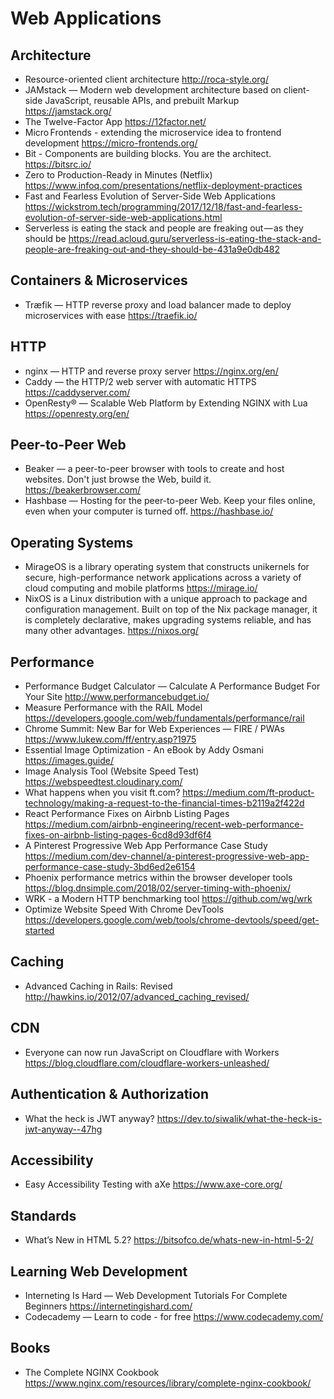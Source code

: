 # Web Applications

## Architecture

* Resource-oriented client architecture
  http://roca-style.org/
* JAMstack — Modern web development architecture based on client-side JavaScript, reusable APIs, and prebuilt Markup
  https://jamstack.org/
* The Twelve-Factor App
  https://12factor.net/
* Micro Frontends - extending the microservice idea to frontend development
  https://micro-frontends.org/
* Bit - Components are building blocks. You are the architect.
  https://bitsrc.io/
* Zero to Production-Ready in Minutes (Netflix)
  https://www.infoq.com/presentations/netflix-deployment-practices
* Fast and Fearless Evolution of Server-Side Web Applications
  https://wickstrom.tech/programming/2017/12/18/fast-and-fearless-evolution-of-server-side-web-applications.html
* Serverless is eating the stack and people are freaking out — as they should be
  https://read.acloud.guru/serverless-is-eating-the-stack-and-people-are-freaking-out-and-they-should-be-431a9e0db482

## Containers & Microservices

* Træfik — HTTP reverse proxy and load balancer made to deploy microservices with ease
  https://traefik.io/

## HTTP

* nginx — HTTP and reverse proxy server
  https://nginx.org/en/
* Caddy — the HTTP/2 web server with automatic HTTPS
  https://caddyserver.com/
* OpenResty® — Scalable Web Platform by Extending NGINX with Lua
  https://openresty.org/en/
  
## Peer-to-Peer Web

* Beaker — a peer-to-peer browser with tools to create and host websites. Don't just browse the Web, build it.
  https://beakerbrowser.com/
* Hashbase — Hosting for the peer-to-peer Web. Keep your files online, even when your computer is turned off.
  https://hashbase.io/

## Operating Systems

* MirageOS is a library operating system that constructs unikernels for secure, high-performance network applications across a variety of cloud computing and mobile platforms
  https://mirage.io/
* NixOS is a Linux distribution with a unique approach to package and configuration management. Built on top of the Nix package manager, it is completely declarative, makes upgrading systems reliable, and has many other advantages.
  https://nixos.org/

## Performance

* Performance Budget Calculator — Calculate A Performance Budget For Your Site
  http://www.performancebudget.io/
* Measure Performance with the RAIL Model
  https://developers.google.com/web/fundamentals/performance/rail
* Chrome Summit: New Bar for Web Experiences — FIRE / PWAs
  https://www.lukew.com/ff/entry.asp?1975 
* Essential Image Optimization - An eBook by Addy Osmani
  https://images.guide/
* Image Analysis Tool (Website Speed Test)
  https://webspeedtest.cloudinary.com/
* What happens when you visit ft.com?
  https://medium.com/ft-product-technology/making-a-request-to-the-financial-times-b2119a2f422d
* React Performance Fixes on Airbnb Listing Pages
  https://medium.com/airbnb-engineering/recent-web-performance-fixes-on-airbnb-listing-pages-6cd8d93df6f4
* A Pinterest Progressive Web App Performance Case Study
  https://medium.com/dev-channel/a-pinterest-progressive-web-app-performance-case-study-3bd6ed2e6154
* Phoenix performance metrics within the browser developer tools
  https://blog.dnsimple.com/2018/02/server-timing-with-phoenix/
* WRK - a Modern HTTP benchmarking tool
  https://github.com/wg/wrk
* Optimize Website Speed With Chrome DevTools
  https://developers.google.com/web/tools/chrome-devtools/speed/get-started

## Caching

* Advanced Caching in Rails: Revised
  http://hawkins.io/2012/07/advanced_caching_revised/

## CDN

* Everyone can now run JavaScript on Cloudflare with Workers
  https://blog.cloudflare.com/cloudflare-workers-unleashed/

## Authentication & Authorization

* What the heck is JWT anyway?
  https://dev.to/siwalik/what-the-heck-is-jwt-anyway--47hg

## Accessibility

* Easy Accessibility Testing with aXe
  https://www.axe-core.org/

## Standards

* What’s New in HTML 5.2?
  https://bitsofco.de/whats-new-in-html-5-2/

## Learning Web Development

* Interneting Is Hard — Web Development Tutorials For Complete Beginners
  https://internetingishard.com/
* Codecademy — Learn to code - for free
  https://www.codecademy.com/

## Books

* The Complete NGINX Cookbook
  https://www.nginx.com/resources/library/complete-nginx-cookbook/
